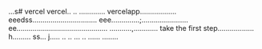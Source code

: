 ...s# vercel
vercel..
..
.............
vercelapp..................
eeedss................................
eee..............;.......................
 ee.............................................
...........,............
 take the first step..................
h.........
ss...
j.....
..
..
...
..
......
........
